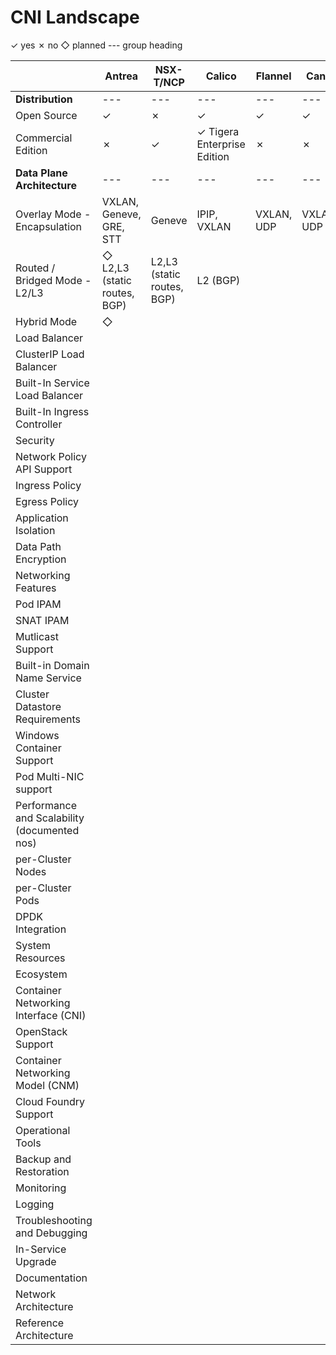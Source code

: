 # CNI Landscape

✓ yes     ✗ no     ◇ planned       --- group heading

|                                              | Antrea                       | NSX-T/NCP                  | Calico                      | Flannel    | Canal      | Cilium        | OVN                     | Weave Net  | Kube-Router | Romana | Contiv | Docker Swarm | Midokura | Nuage | OpenContrail |
| -------------------------------------------- | ---------------------------- | -------------------------- | --------------------------- | ---------- | ---------- | ------------- | ----------------------- | ---------- | ----------- | ------ | ------ | ------------ | -------- | ----- | ------------ |
| **Distribution**                             | ---                          | ---                        | ---                         | ---        | ---        | ---           | ---                     | ---        | ---         | ---    | ---    | ---          | ---      | ---   | ---          |
| Open Source                                  | ✓                            | ✗                          | ✓                           | ✓          | ✓          | ✓             | ✓                       | ✓          | ✓           | ✓      | ✓      | ✓            | ✓        | ✗     | ✓            |
| Commercial Edition                           | ✗                            | ✓                          | ✓ Tigera Enterprise Edition | ✗          | ✗          | ✓             | OpenShift               | ✓          | ✗           | ✓      | ✗      | ✓            |          |       |              |
| **Data Plane Architecture**                  | ---                          | ---                        | ---                         | ---        | ---        | ---           | ---                     | ---        | ---         | ---    | ---    | ---          | ---      | ---   | ---          |
| Overlay Mode - Encapsulation                 | VXLAN, Geneve, GRE, STT      | Geneve                     | IPIP, VXLAN                 | VXLAN, UDP | VXLAN, UDP | VXLAN, Geneve | Geneve, VXLAN, GRE, STT | VXLAN, UDP | N/A         | N/A    | VXLAN  | VXLAN        |          |       |              |
| Routed / Bridged Mode - L2/L3                | ◇ L2,L3 (static routes, BGP) | L2,L3 (static routes, BGP) | L2 (BGP)                    |            |            |               |                         |            |             |        |        |              |          |       |              |
| Hybrid Mode                                  | ◇                            |                            |                             |            |            |               |                         |            |             |        |        |              |          |       |              |
| Load Balancer                                |                              |                            |                             |            |            |               |                         |            |             |        |        |              |          |       |              |
| ClusterIP Load Balancer                      |                              |                            |                             |            |            |               |                         |            |             |        |        |              |          |       |              |
| Built-In Service Load Balancer               |                              |                            |                             |            |            |               |                         |            |             |        |        |              |          |       |              |
| Built-In Ingress Controller                  |                              |                            |                             |            |            |               |                         |            |             |        |        |              |          |       |              |
| Security                                     |                              |                            |                             |            |            |               |                         |            |             |        |        |              |          |       |              |
| Network Policy API Support                   |                              |                            |                             |            |            |               |                         |            |             |        |        |              |          |       |              |
| Ingress Policy                               |                              |                            |                             |            |            |               |                         |            |             |        |        |              |          |       |              |
| Egress Policy                                |                              |                            |                             |            |            |               |                         |            |             |        |        |              |          |       |              |
| Application Isolation                        |                              |                            |                             |            |            |               |                         |            |             |        |        |              |          |       |              |
| Data Path Encryption                         |                              |                            |                             |            |            |               |                         |            |             |        |        |              |          |       |              |
| Networking Features                          |                              |                            |                             |            |            |               |                         |            |             |        |        |              |          |       |              |
| Pod IPAM                                     |                              |                            |                             |            |            |               |                         |            |             |        |        |              |          |       |              |
| SNAT IPAM                                    |                              |                            |                             |            |            |               |                         |            |             |        |        |              |          |       |              |
| Mutlicast Support                            |                              |                            |                             |            |            |               |                         |            |             |        |        |              |          |       |              |
| Built-in Domain Name Service                 |                              |                            |                             |            |            |               |                         |            |             |        |        |              |          |       |              |
| Cluster Datastore Requirements               |                              |                            |                             |            |            |               |                         |            |             |        |        |              |          |       |              |
| Windows Container Support                    |                              |                            |                             |            |            |               |                         |            |             |        |        |              |          |       |              |
| Pod Multi-NIC support                        |                              |                            |                             |            |            |               |                         |            |             |        |        |              |          |       |              |
| Performance and Scalability (documented nos) |                              |                            |                             |            |            |               |                         |            |             |        |        |              |          |       |              |
| per-Cluster Nodes                            |                              |                            |                             |            |            |               |                         |            |             |        |        |              |          |       |              |
| per-Cluster Pods                             |                              |                            |                             |            |            |               |                         |            |             |        |        |              |          |       |              |
| DPDK Integration                             |                              |                            |                             |            |            |               |                         |            |             |        |        |              |          |       |              |
| System Resources                             |                              |                            |                             |            |            |               |                         |            |             |        |        |              |          |       |              |
| Ecosystem                                    |                              |                            |                             |            |            |               |                         |            |             |        |        |              |          |       |              |
| Container Networking Interface (CNI)         |                              |                            |                             |            |            |               |                         |            |             |        |        |              |          |       |              |  |
| OpenStack Support                            |                              |                            |                             |            |            |               |                         |            |             |        |        |              |          |       |              |
| Container Networking Model (CNM)             |                              |                            |                             |            |            |               |                         |            |             |        |        |              |          |       |              |
| Cloud Foundry Support                        |                              |                            |                             |            |            |               |                         |            |             |        |        |              |          |       |              |
| Operational Tools                            |                              |                            |                             |            |            |               |                         |            |             |        |        |              |          |       |              |
| Backup and Restoration                       |                              |                            |                             |            |            |               |                         |            |             |        |        |              |          |       |              |
| Monitoring                                   |                              |                            |                             |            |            |               |                         |            |             |        |        |              |          |       |              |
| Logging                                      |                              |                            |                             |            |            |               |                         |            |             |        |        |              |          |       |              |
| Troubleshooting and Debugging                |                              |                            |                             |            |            |               |                         |            |             |        |        |              |          |       |              |
| In-Service Upgrade                           |                              |                            |                             |            |            |               |                         |            |             |        |        |              |          |       |              |
| Documentation                                |                              |                            |                             |            |            |               |                         |            |             |        |        |              |          |       |              |
| Network Architecture                         |                              |                            |                             |            |            |               |                         |            |             |        |        |              |          |       |              |
| Reference Architecture                       |                              |                            |                             |            |            |               |                         |            |             |        |        |              |          |       |              |